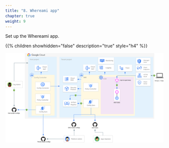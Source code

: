 ```yaml
---
title: "8. Whereami app"
chapter: true
weight: 9
---
```

Set up the Whereami app.

{{% children showhidden="false" description="true" style="h4" %}}

![Whereami overview](/images/whereami-overview.png?width=50pc)